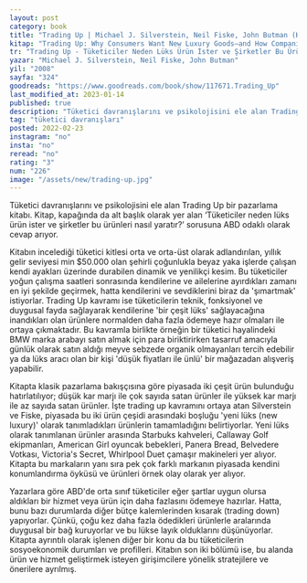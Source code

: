 ```yaml
---
layout: post  
category: book  
title: "Trading Up | Michael J. Silverstein, Neil Fiske, John Butman (Kitap)"  
kitap: "Trading Up: Why Consumers Want New Luxury Goods–and How Companies Create Them"  
tr: "Trading Up - Tüketiciler Neden Lüks Ürün İster ve Şirketler Bu Ürünleri Nasıl Yaratır?"  
yazar: "Michael J. Silverstein, Neil Fiske, John Butman"  
yil: "2008"  
sayfa: "324"  
goodreads: "https://www.goodreads.com/book/show/117671.Trading_Up"  
last_modified_at: 2023-01-14 
published: true  
description: "Tüketici davranışlarını ve psikolojisini ele alan Trading Up bir pazarlama kitabı. Kitap, kapağında da alt başlık olarak yer alan ‘Tüketiciler neden lüks ürün ister ve şirketler bu ürünleri nasıl yaratır?’ sorusuna ABD odaklı olarak cevap arıyor."
tag: "tüketici davranışları"
posted: 2022-02-23
instagram: "no"
insta: "no"
reread: "no"
rating: "3"
num: "226"
image: "/assets/new/trading-up.jpg" 
---
```


Tüketici davranışlarını ve psikolojisini ele alan Trading Up bir pazarlama kitabı. Kitap, kapağında da alt başlık olarak yer alan ‘Tüketiciler neden lüks ürün ister ve şirketler bu ürünleri nasıl yaratır?’ sorusuna ABD odaklı olarak cevap arıyor.

Kitabın incelediği tüketici kitlesi orta ve orta-üst olarak adlandırılan, yıllık gelir seviyesi min $50.000 olan şehirli çoğunlukla beyaz yaka işlerde çalışan kendi ayakları üzerinde durabilen dinamik ve yenilikçi kesim. Bu tüketiciler yoğun çalışma saatleri sonrasında kendilerine ve ailelerine ayırdıkları zamanı en iyi şekilde geçirmek, hatta kendilerini ve sevdiklerini biraz da 'şımartmak' istiyorlar. Trading Up kavramı ise tüketicilerin teknik, fonksiyonel ve duygusal fayda sağlayarak kendilerine 'bir çeşit lüks' sağlayacağına inandıkları olan ürünlere normalden daha fazla ödemeye hazır olmaları ile ortaya çıkmaktadır. Bu kavramla birlikte örneğin bir tüketici hayalindeki BMW marka arabayı satın almak için para biriktirirken tasarruf amacıyla günlük olarak satın aldığı meyve sebzede organik olmayanları tercih edebilir ya da lüks aracı olan bir kişi 'düşük fiyatları ile ünlü' bir mağazadan alışveriş yapabilir.

Kitapta klasik pazarlama bakışçısına göre piyasada iki çeşit ürün bulunduğu hatırlatılıyor; düşük kar marjı ile çok sayıda satan ürünler ile yüksek kar marjı ile az sayıda satan ürünler. İşte trading up kavramını ortaya atan Silverstein ve Fiske, piyasada bu iki ürün çeşidi arasındaki boşluğu 'yeni lüks (new luxury)' olarak tanımladıkları ürünlerin tamamladığını belirtiyorlar. Yeni lüks olarak tanımlanan ürünler arasında Starbuks kahveleri, Callaway Golf ekipmanları, American Girl oyuncak bebekleri, Panera Bread, Belvedere Votkası, Victoria's Secret, Whirlpool Duet çamaşır makineleri yer alıyor. Kitapta bu markaların yanı sıra pek çok farklı markanın piyasada kendini konumlandırma öyküsü ve ürünleri örnek olay olarak yer alıyor.

Yazarlara göre ABD'de orta sınıf tüketiciler eğer şartlar uygun olursa aldıkları bir hizmet veya ürün için daha fazlasını ödemeye hazırlar. Hatta, bunu bazı durumlarda diğer bütçe kalemlerinden kısarak (trading down) yapıyorlar. Çünkü, çoğu kez daha fazla ödedikleri ürünlerle aralarında duygusal bir bağ kuruyorlar ve bu lükse layık olduklarını düşünüyorlar. Kitapta ayrıntılı olarak işlenen diğer bir konu da bu tüketicilerin sosyoekonomik durumları ve profilleri. Kitabın son iki bölümü ise, bu alanda ürün ve hizmet geliştirmek isteyen girişimcilere yönelik stratejilere ve önerilere ayrılmış.
